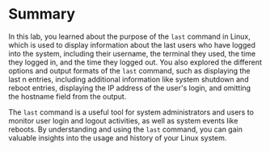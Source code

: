 # Summary

In this lab, you learned about the purpose of the `last` command in Linux, which is used to display information about the last users who have logged into the system, including their username, the terminal they used, the time they logged in, and the time they logged out. You also explored the different options and output formats of the `last` command, such as displaying the last n entries, including additional information like system shutdown and reboot entries, displaying the IP address of the user's login, and omitting the hostname field from the output.

The `last` command is a useful tool for system administrators and users to monitor user login and logout activities, as well as system events like reboots. By understanding and using the `last` command, you can gain valuable insights into the usage and history of your Linux system.
